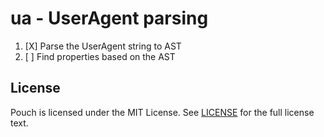 # ua - UserAgent parsing

1. [X] Parse the UserAgent string to AST
2. [ ] Find properties based on the AST

## License

Pouch is licensed under the MIT License. See [LICENSE](https://github.com/wzshiming/ua/blob/master/LICENSE) for the full license text.